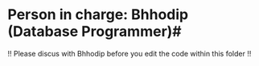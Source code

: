 # Person in charge: Bhhodip (Database Programmer)#
!! Please discus with Bhhodip before you edit the code within this folder !!
